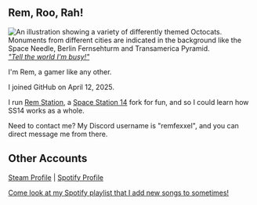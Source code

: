 ## Rem, Roo, Rah!
![An illustration showing a variety of differently themed Octocats. Monuments from different cities are indicated in the background like the Space Needle, Berlin Fernsehturm and Transamerica Pyramid.](https://user-images.githubusercontent.com/3369400/133268513-5bfe2f93-4402-42c9-a403-81c9e86934b6.jpeg)
[*"Tell the world I'm busy!"*](https://www.youtube.com/watch?v=tvNSXS4x9nc&list=RDtvNSXS4x9nc&start_radio=1)

I'm Rem, a gamer like any other.

I joined GitHub on April 12, 2025. 

I run [Rem Station](https://github.com/Rem-Station/Rem-Station), a [Space Station 14](https://github.com/space-wizards/space-station-14) fork for fun, and so I could learn how SS14 works as a whole.

Need to contact me? My Discord username is "remfexxel", and you can direct message me from there.

## Other Accounts
[Steam Profile](https://steamcommunity.com/id/RemFexxel/) | [Spotify Profile](https://open.spotify.com/user/31vut5665a3uwiz2745g4h327a4y?si=d1d669ebf7554b65)

[Come look at my Spotify playlist that I add new songs to sometimes!](https://open.spotify.com/playlist/51lTUtrhScS4Zq6o0aWdNH?si=4606ec6fa5a546fd)
